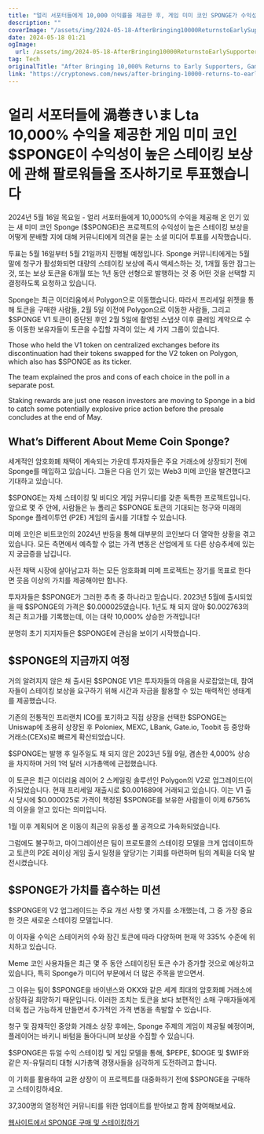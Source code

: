 ```yaml
---
title: "얼리 서포터들에게 10,000 이익률을 제공한 후, 게임 미미 코인 SPONGE가 수익성 높은 스테이킹 보상에 관해 팔로워에게 투표를 요청했습니다"
description: ""
coverImage: "/assets/img/2024-05-18-AfterBringing10000ReturnstoEarlySupportersGamingMemeCoinSPONGEPollsXFollowersAboutLucrativeStakingRewards_thumbnail.png"
date: 2024-05-18 01:21
ogImage: 
  url: /assets/img/2024-05-18-AfterBringing10000ReturnstoEarlySupportersGamingMemeCoinSPONGEPollsXFollowersAboutLucrativeStakingRewards_thumbnail.png
tag: Tech
originalTitle: "After Bringing 10,000% Returns to Early Supporters, Gaming Meme Coin $SPONGE Polls X Followers About Lucrative Staking Rewards"
link: "https://cryptonews.com/news/after-bringing-10000-returns-to-early-supporters-gaming-meme-coin-sponge-polls-x-followers-about-lucrative-staking-rewards.htm"
---
```



# 얼리 서포터들에 渦巻きいましta 10,000% 수익을 제공한 게임 미미 코인 $SPONGE이 수익성이 높은 스테이킹 보상에 관해 팔로워들을 조사하기로 투표했습니다

2024년 5월 16일 목요일 - 얼리 서포터들에게 10,000%의 수익을 제공해 온 인기 있는 새 미미 코인 Sponge ($SPONGE)은 프로젝트의 수익성이 높은 스테이킹 보상을 어떻게 분배할 지에 대해 커뮤니티에게 의견을 묻는 소셜 미디어 투표를 시작했습니다. 

투표는 5월 16일부터 5월 21일까지 진행될 예정입니다. Sponge 커뮤니티에게는 5월 말에 청구가 활성화되면 대량의 스테이킹 보상에 즉시 액세스하는 것, 1개월 동안 잠그는 것, 또는 보상 토큰을 6개월 또는 1년 동안 선형으로 발행하는 것 중 어떤 것을 선택할 지 결정하도록 요청하고 있습니다.

Sponge는 최근 이더리움에서 Polygon으로 이동했습니다. 따라서 프리세일 위젯을 통해 토큰을 구매한 사람들, 2월 5일 이전에 Polygon으로 이동한 사람들, 그리고 $SPONGE V1 토큰이 중단된 후인 2월 5일에 촬영된 스냅샷 이후 클레임 계약으로 수동 이동한 보유자들이 토큰을 수집할 자격이 있는 세 가지 그룹이 있습니다.

<div class="content-ad"></div>

Those who held the V1 token on centralized exchanges before its discontinuation had their tokens swapped for the V2 token on Polygon, which also has $SPONGE as its ticker.

The team explained the pros and cons of each choice in the poll in a separate post.

Staking rewards are just one reason investors are moving to Sponge in a bid to catch some potentially explosive price action before the presale concludes at the end of May.

## What’s Different About Meme Coin Sponge?

<div class="content-ad"></div>

세계적인 암호화폐 채택이 계속되는 가운데 투자자들은 주요 거래소에 상장되기 전에 Sponge를 매입하고 있습니다. 그들은 다음 인기 있는 Web3 미메 코인을 발견했다고 기대하고 있습니다.

$SPONGE는 자체 스테이킹 및 비디오 게임 커뮤니티를 갖춘 독특한 프로젝트입니다. 앞으로 몇 주 안에, 사람들은 뉴 폴리곤 $SPONGE 토큰의 기대되는 청구와 미래의 Sponge 플레이투언 (P2E) 게임의 출시를 기대할 수 있습니다.

미메 코인은 비트코인의 2024년 반등을 통해 대부분의 코인보다 더 열악한 상황을 겪고 있습니다. 모든 측면에서 예측할 수 없는 가격 변동은 산업에게 또 다른 상승추세에 있는지 궁금증을 남깁니다.

사전 채택 시장에 살아남고자 하는 모든 암호화폐 미메 프로젝트는 장기를 목표로 한다면 웃음 이상의 가치를 제공해야만 합니다.

<div class="content-ad"></div>

투자자들은 $SPONGE가 그러한 추측 중 하나라고 믿습니다. 2023년 5월에 출시되었을 때 $SPONGE의 가격은 $0.000025였습니다. 1년도 채 되지 않아 $0.002763의 최근 최고가를 기록했는데, 이는 대략 10,000% 상승한 가격입니다!

분명히 초기 지지자들은 $SPONGE에 관심을 보이기 시작했습니다.

## $SPONGE의 지금까지 여정

거의 알려지지 않은 채 출시된 $SPONGE V1은 투자자들의 마음을 사로잡았는데, 참여자들이 스테이킹 보상을 요구하기 위해 시간과 자금을 활용할 수 있는 매력적인 생태계를 제공했습니다.

<div class="content-ad"></div>

기존의 전통적인 프리랜치 ICO를 포기하고 직접 상장을 선택한 $SPONGE는 Uniswap에 조용히 상장된 후 Poloniex, MEXC, LBank, Gate.io, Toobit 등 중앙화 거래소(CEXs)로 빠르게 확산되었습니다.

$SPONGE는 발행 후 일주일도 채 되지 않은 2023년 5월 9일, 겸손한 4,000% 상승을 차지하며 거의 1억 달러 시가총액에 근접했습니다.

이 토큰은 최근 이더리움 레이어 2 스케일링 솔루션인 Polygon의 V2로 업그레이드(이주)되었습니다. 현재 프리세일 재출시로 $0.001689에 거래되고 있습니다. 이는 V1 출시 당시에 $0.000025로 가격이 책정된 $SPONGE를 보유한 사람들이 이제 6756%의 이윤을 얻고 있다는 의미입니다.

1월 이후 계획되어 온 이동이 최근의 유동성 풀 공격으로 가속화되었습니다.

<div class="content-ad"></div>

그럼에도 불구하고, 마이그레이션은 팀이 프로토콜의 스테이킹 모델을 크게 업데이트하고 토큰의 P2E 레이싱 게임 출시 일정을 앞당기는 기회를 마련하며 팀의 계획을 더욱 발전시켰습니다.

## $SPONGE가 가치를 흡수하는 미션

$SPONGE의 V2 업그레이드는 주요 개선 사항 몇 가지를 소개했는데, 그 중 가장 중요한 것은 새로운 스테이킹 모델입니다.

이 이자율 수익은 스테이커의 수와 잠긴 토큰에 따라 다양하며 현재 약 335% 수준에 위치하고 있습니다.

<div class="content-ad"></div>

Meme 코인 사용자들은 최근 몇 주 동안 스테이킹된 토큰 수가 증가할 것으로 예상하고 있습니다, 특히 Sponge가 미디어 부문에서 더 많은 주목을 받으면서.

그 이유는 팀이 $SPONGE을 바이낸스와 OKX와 같은 세계 최대의 암호화폐 거래소에 상장하길 희망하기 때문입니다. 이러한 조치는 토큰을 보다 보편적인 소매 구매자들에게 더욱 접근 가능하게 만들면서 추가적인 가격 변동을 촉발할 수 있습니다.

청구 및 잠재적인 중앙화 거래소 상장 후에는, Sponge 주제의 게임이 제공될 예정이며, 플레이어는 바키니 바텀을 돌아다니며 보상을 수집할 수 있습니다.

$SPONGE은 듀얼 수익 스테이킹 및 게임 모델을 통해, $PEPE, $DOGE 및 $WIF와 같은 저-유틸리티 대형 시가총액 경쟁사들을 심각하게 도전하려고 합니다.

<div class="content-ad"></div>

이 기회를 활용하여 교환 상장이 이 프로젝트를 대중화하기 전에 $SPONGE을 구매하고 스테이킹하세요.

37,300명의 열정적인 커뮤니티를 위한 업데이트를 받아보고 함께 참여해보세요.

[웹사이트에서 SPONGE 구매 및 스테이킹하기](링크)